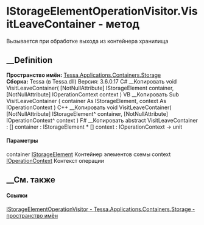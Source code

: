# IStorageElementOperationVisitor.VisitLeaveContainer - метод
Вызывается при обработке выхода из контейнера хранилища
## __Definition
 **Пространство имён:**
[Tessa.Applications.Containers.Storage](N_Tessa_Applications_Containers_Storage.htm)  
 **Сборка:** Tessa (в Tessa.dll) Версия: 3.6.0.17
C# __Копировать
     void VisitLeaveContainer(
    	[NotNullAttribute] IStorageElement container,
    	[NotNullAttribute] IOperationContext context
    )
VB __Копировать
     Sub VisitLeaveContainer ( 
    	<NotNullAttribute> container As IStorageElement,
    	<NotNullAttribute> context As IOperationContext
    )
C++ __Копировать
     void VisitLeaveContainer(
    	[NotNullAttribute] IStorageElement^ container, 
    	[NotNullAttribute] IOperationContext^ context
    )
F# __Копировать
     abstract VisitLeaveContainer : 
            [<NotNullAttribute>] container : IStorageElement * 
            [<NotNullAttribute>] context : IOperationContext -> unit 
#### Параметры
container
[IStorageElement](T_Tessa_Applications_Containers_Storage_IStorageElement.htm)
     Контейнер элементов схемы 
context
[IOperationContext](T_Tessa_Applications_Containers_IOperationContext.htm)
     Контекст операции 
## __См. также
#### Ссылки
[IStorageElementOperationVisitor -
](T_Tessa_Applications_Containers_Storage_IStorageElementOperationVisitor.htm)
[Tessa.Applications.Containers.Storage - пространство
имён](N_Tessa_Applications_Containers_Storage.htm)
